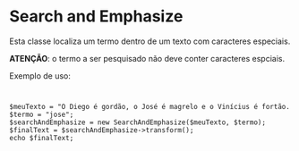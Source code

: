 # Search and Emphasize
Esta classe localiza um termo dentro de um texto com caracteres especiais.

**ATENÇÃO**: o termo a ser pesquisado não deve conter caracteres espciais.

Exemplo de uso:

<code>
<pre>
$meuTexto = "O Diego é gordão, o José é magrelo e o Vinícius é fortão. Coloquei outra frase com José no nome só pra mostrar que o termo será sublinhado em todas as ocorrências."
$termo = "jose";
$searchAndEmphasize = new SearchAndEmphasize($meuTexto, $termo);
$finalText = $searchAndEmphasize->transform();
echo $finalText;
</pre>
</code>
